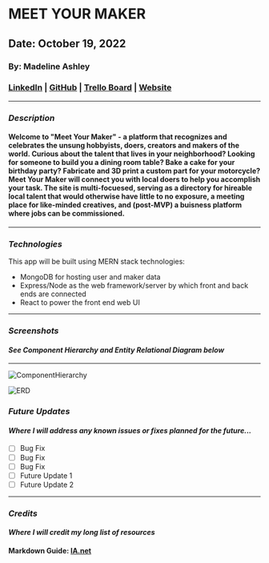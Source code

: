 
# **MEET YOUR MAKER**

## Date: October 19, 2022

### By: Madeline Ashley

### [LinkedIn](https://www.linkedin.com/in/madeline-ashley-11a4413a/) | [GitHub](https://github.com/mashbash2150) | [Trello Board](https://trello.com/invite/b/VHeHUY6Y/ATTIe4ac9d23cda64f2086eee7f786abff77491FF058/meet-your-maker-sei-project-2) | [Website](www.hellomashley.com)

---

### **_Description_**

#### Welcome to "Meet Your Maker" - a platform that recognizes and celebrates the unsung hobbyists, doers, creators and makers of the world. Curious about the talent that lives in your neighborhood?   Looking for someone to build you a dining room table? Bake a cake for your birthday party? Fabricate and 3D print a custom part for your motorcycle?  Meet Your Maker will connect you with local doers to help you accomplish your task.  The site is multi-focuesed, serving as a directory for hireable local talent that would otherwise have little to no exposure, a meeting place for like-minded creatives, and (post-MVP) a buisness platform where jobs can be commissioned.  

---

### **_Technologies_**

This app will be built using MERN stack technologies:

- MongoDB for hosting user and maker data
- Express/Node as the web framework/server by which front and back ends are connected
- React to power the front end web UI

---

### **_Screenshots_**

#### _See Component Hierarchy and Entity Relational Diagram below_


---
![ComponentHierarchy](https://github.com/mashbash2150/MeetYourMaker-Unit-2-Project/blob/main/Images/Screen%20Shot%202022-10-19%20at%209.05.09%20PM.png?raw=true)

![ERD](https://github.com/mashbash2150/MeetYourMaker-Unit-2-Project/blob/main/Images/Screen%20Shot%202022-10-20%20at%208.22.28%20AM.png?raw=true)

### **_Future Updates_**

#### _Where I will address any known issues or fixes planned for the future..._

- [ ] Bug Fix 
- [ ] Bug Fix 
- [ ] Bug Fix 
- [ ] Future Update 1
- [ ] Future Update 2

---

### **_Credits_**

#### _Where I will credit my long list of resources_


#### Markdown Guide: [IA.net](https://ia.net/writer/support/general/markdown-guide)